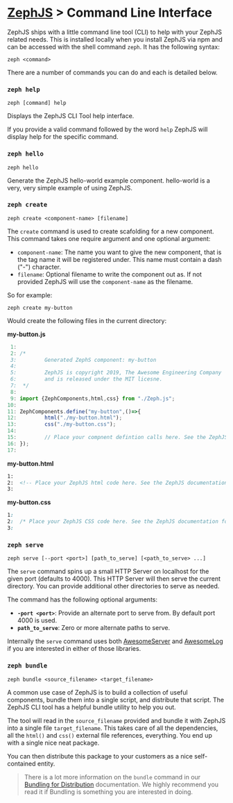 # [ZephJS](../README.md) > Command Line Interface

ZephJS ships with a little command line tool (CLI) to help with your ZephJS related needs.  This is installed locally when you install ZephJS via npm and can be accessed with the shell command `zeph`.  It has the following syntax:

```shell
zeph <command>
```

There are a number of commands you can do and each is detailed below.

### `zeph help`

```shell
zeph [command] help
```

Displays the ZephJS CLI Tool help interface.

If you provide a valid command followed by the word `help` ZephJS will display help for the specific command.

### `zeph hello`

```shell
zeph hello
```

Generate the ZephJS hello-world example component. hello-world is a very, very simple example of using ZephJS.

### `zeph create`

```shell
zeph create <component-name> [filename]
```

The `create` command is used to create scafolding for a new component. This command takes one require argument and one optional argument:

 - `component-name`: The name you want to give the new component, that is the tag name it will be registered under.  This name must contain a dash ("-") character.
 - `filename`: Optional filename to write the component out as. If not provided ZephJS will use the `component-name` as the filename.

So for example:

```shell
zeph create my-button
```

Would create the following files in the current directory:

**my-button.js**
```javascript
 1:
 2:	/*
 3:	        Generated ZephS component: my-button
 4:
 5:	        ZephJS is copyright 2019, The Awesome Engineering Company
 6:	        and is released under the MIT licesne.
 7:	 */
 8:
 9:	import {ZephComponents,html,css} from "./Zeph.js";
10:
11:	ZephComponents.define("my-button",()=>{
12:	        html("./my-button.html");
13:	        css("./my-button.css");
14:
15:	        // Place your compnent defintion calls here. See the ZephJS documentation for more information.
16:	});
17:
```

**my-button.html**
```html
1:
2:	<!-- Place your ZephJS html code here. See the ZephJS documentation for more information. -->
3:
```

**my-button.css**
```css
1:
2:	/* Place your ZephJS CSS code here. See the ZephJS documentation for more information. */
3:
```

### `zeph serve`

```shell
zeph serve [--port <port>] [path_to_serve] [<path_to_serve> ...]
```

The `serve` command spins up a small HTTP Server on localhost for the given port (defaults to 4000).  This HTTP Server will then serve the current directory.  You can provide additional other directories to serve as needed.

The command has the following optional arguments:

 - **`-port <port>`**: Provide an alternate port to serve from. By default port 4000 is used.
 - **`path_to_serve`**: Zero or more alternate paths to serve.

Internally the `serve` command uses both [AwesomeServer](https://github.com/awesomeeng/awesome-server) and [AwesomeLog](https://github.com/awesomeeng/awesome-log) if you are interested in either of those libraries.

### `zeph bundle`

```shell
zeph bundle <source_filename> <target_filename>
```

A common use case of ZephJS is to build a collection of useful components, bundle them into a single script, and distribute that script. The ZephJS CLI tool has a helpful bundle utility to help you out.

The tool will read in the `source_filename` provided and bundle it with ZephJS into a single file `target_filename`. This takes care of all the dependencies, all the `html()` and `css()` external file references, everything.  You end up with a single nice neat package.

You can then distribute this package to your customers as a nice self-contained entity.

> There is a lot more information on the `bundle` command in our [Bundling for Distribution](./ComponentBundling.md) documentation. We highly recommend you read it if Bundling is something you are interested in doing.
